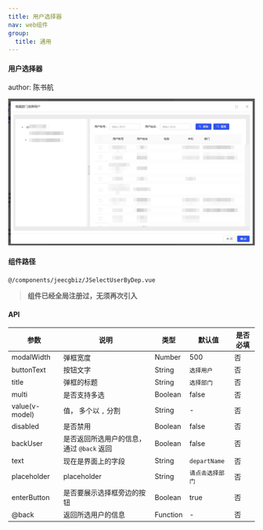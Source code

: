 ```yaml
---
title: 用户选择器
nav: web组件
group:
  title: 通用
---
```


#### 用户选择器

author: 陈书航

![img](./img/jSelectUserByDepImg.png)

#### 组件路径

`@/components/jeecgbiz/JSelectUserByDep.vue`

> **组件已经全局注册过，无须再次引入**

#### API

| 参数           | 说明                                      | 类型     | 默认值           | 是否必填 |
| -------------- | ----------------------------------------- | -------- | ---------------- | -------- |
| modalWidth     | 弹框宽度                                  | Number   | 500              | 否       |
| buttonText     | 按钮文字                                  | String   | `选择用户`       | 否       |
| title          | 弹框的标题                                | String   | `选择部门`       | 否       |
| multi          | 是否支持多选                              | Boolean  | false            | 否       |
| value(v-model) | 值， 多个以 `,` 分割                      | String   | -                | 否       |
| disabled       | 是否禁用                                  | Boolean  | false            | 否       |
| backUser       | 是否返回所选用户的信息，通过 `@back` 返回 | Boolean  | false            | 否       |
| text           | 现在是界面上的字段                        | String   | `departName`     | 否       |
| placeholder    | placeholder                               | String   | `请点击选择部门` | 否       |
| enterButton    | 是否要展示选择框旁边的按钮                | Boolean  | true             | 否       |
| @back          | 返回所选用户的信息                        | Function | -                | 否       |
